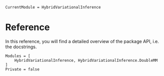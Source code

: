 

``` @meta
CurrentModule = HybridVariationalInference  
```

# Reference

In this reference, you will find a detailed overview of the package API,
i.e. the docstrings.

``` @autodocs
Modules = [
    HybridVariationalInference, HybridVariationalInference.DoubleMM
]
Private = false
```

